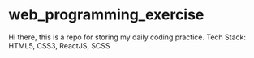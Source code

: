 # web_programming_exercise

Hi there, this is a repo for storing my daily coding practice.
Tech Stack: HTML5, CSS3, ReactJS, SCSS
